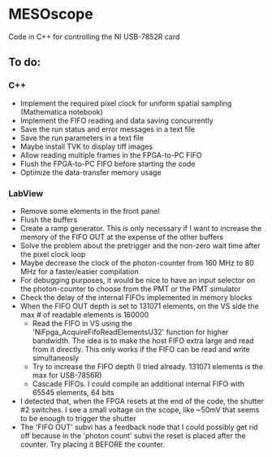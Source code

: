 # MESOscope
Code in C++ for controlling the NI USB-7852R card

## To do:
### C++
- Implement the required pixel clock for uniform spatial sampling (Mathematica notebook)
- Implement the FIFO reading and data saving concurrently
- Save the run status and error messages in a text file
- Save the run parameters in a text file
- Maybe install TVK to display tiff images
- Allow reading multiple frames in the FPGA-to-PC FIFO
- Flush the FPGA-to-PC FIFO before starting the code
- Optimize the data-transfer memory usage


### LabView
- Remove some elements in the front panel
- Flush the buffers
- Create a ramp generator. This is only necessary if I want to increase the memory of the FIFO OUT at the expense of the other buffers
- Solve the problem about the pretrigger and the non-zero wait time after the pixel clock loop
- Maybe decrease the clock of the photon-counter from 160 MHz to 80 MHz for a faster/easier compilation
- For debugging purposes, it would be nice to have an input selector on the photon-counter to choose from the PMT or the PMT simulator
- Check the delay of the internal FIFOs implemented in memory blocks
- When the FIFO OUT depth is set to 131071 elements, on the VS side the max # of readable elements is 160000
  - Read the FIFO in VS using the 'NiFpga_AcquireFifoReadElementsU32' function for higher bandwidth. The idea is to make the host FIFO extra large and read from it directly. This only works if the FIFO can be read and write simultaneosly
  - Try to increase the FIFO depth (I tried already. 131071 elements is the max for USB-7856R)
  - Cascade FIFOs. I could compile an additional internal FIFO with 65545 elements, 64 bits
- I detected that, when the FPGA resets at the end of the code, the shutter #2 switches. I see a small voltage on the scope, like ~50mV that seems to be enough to trigger the shutter
- The 'FIFO OUT' subvi has a feedback node that I could possibly get rid off because in the 'photon count' subvi the reset is placed after the counter. Try placing it BEFORE the counter.
